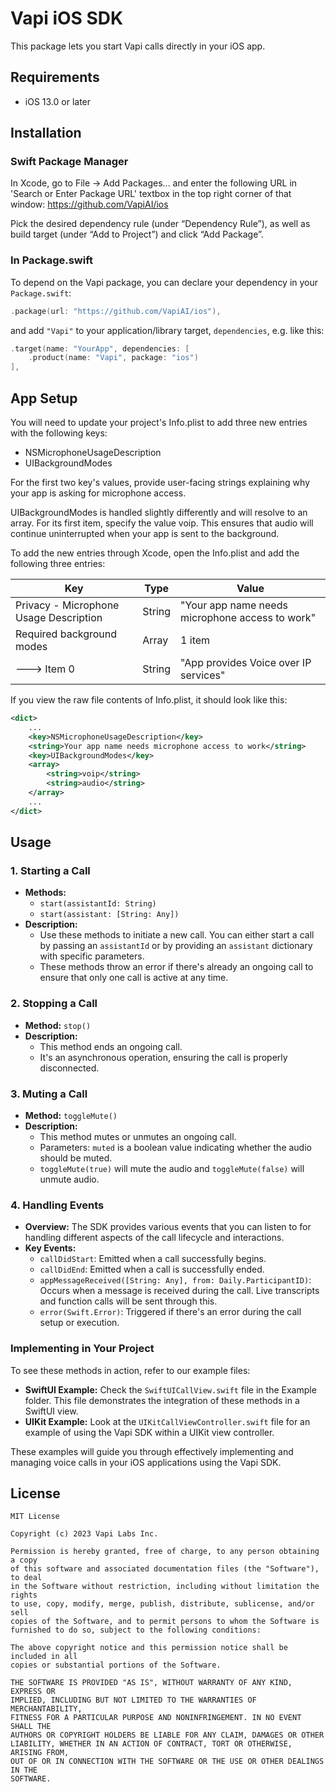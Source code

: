 # Vapi iOS SDK

This package lets you start Vapi calls directly in your iOS app.

## Requirements

- iOS 13.0 or later

## Installation

### Swift Package Manager

In Xcode, go to File -> Add Packages... and enter the following URL in 'Search or Enter Package URL' textbox in the top right corner of that window: https://github.com/VapiAI/ios

Pick the desired dependency rule (under “Dependency Rule”), as well as build target (under “Add to Project”) and click “Add Package”.

### In Package.swift

To depend on the Vapi package, you can declare your dependency in your `Package.swift`:

```swift
.package(url: "https://github.com/VapiAI/ios"),
```

and add `"Vapi"` to your application/library target, `dependencies`, e.g. like this:

```swift
.target(name: "YourApp", dependencies: [
    .product(name: "Vapi", package: "ios")
],
```

## App Setup

You will need to update your project's Info.plist to add three new entries with the following keys:

- NSMicrophoneUsageDescription
- UIBackgroundModes

For the first two key's values, provide user-facing strings explaining why your app is asking for microphone access.

UIBackgroundModes is handled slightly differently and will resolve to an array. For its first item, specify the value voip. This ensures that audio will continue uninterrupted when your app is sent to the background.

To add the new entries through Xcode, open the Info.plist and add the following three entries:

| Key                                  | Type   | Value                                        |
|--------------------------------------|--------|----------------------------------------------|
| Privacy - Microphone Usage Description| String | "Your app name needs microphone access to work" |
| Required background modes            | Array  | 1 item                                       |
| ---> Item 0                          | String | "App provides Voice over IP services"        |

If you view the raw file contents of Info.plist, it should look like this:

```xml
<dict>
    ...
    <key>NSMicrophoneUsageDescription</key>
    <string>Your app name needs microphone access to work</string>
    <key>UIBackgroundModes</key>
    <array>
        <string>voip</string>
        <string>audio</string>
    </array>
    ...
</dict>
```

## Usage

### 1. Starting a Call

- **Methods:** 
  - `start(assistantId: String)`
  - `start(assistant: [String: Any])`
- **Description:** 
  - Use these methods to initiate a new call. You can either start a call by passing an `assistantId` or by providing an `assistant` dictionary with specific parameters.
  - These methods throw an error if there's already an ongoing call to ensure that only one call is active at any time.

### 2. Stopping a Call

- **Method:** `stop()`
- **Description:** 
  - This method ends an ongoing call.
  - It's an asynchronous operation, ensuring the call is properly disconnected.

### 3. Muting a Call

- **Method:** `toggleMute()`
- **Description:**
    - This method mutes or unmutes an ongoing call. 
    - Parameters: `muted` is a boolean value indicating whether the audio should be muted.
    - `toggleMute(true)` will mute the audio and `toggleMute(false)` will unmute audio. 

### 4. Handling Events

- **Overview:** The SDK provides various events that you can listen to for handling different aspects of the call lifecycle and interactions.
- **Key Events:** 
  - `callDidStart`: Emitted when a call successfully begins.
  - `callDidEnd`: Emitted when a call is successfully ended.
  - `appMessageReceived([String: Any], from: Daily.ParticipantID)`: Occurs when a message is received during the call. Live transcripts and function calls will be sent through this.
  - `error(Swift.Error)`: Triggered if there's an error during the call setup or execution.

### Implementing in Your Project

To see these methods in action, refer to our example files:

- **SwiftUI Example:** Check the `SwiftUICallView.swift` file in the Example folder. This file demonstrates the integration of these methods in a SwiftUI view.
- **UIKit Example:** Look at the `UIKitCallViewController.swift` file for an example of using the Vapi SDK within a UIKit view controller.

These examples will guide you through effectively implementing and managing voice calls in your iOS applications using the Vapi SDK.

## License

```
MIT License

Copyright (c) 2023 Vapi Labs Inc.

Permission is hereby granted, free of charge, to any person obtaining a copy
of this software and associated documentation files (the "Software"), to deal
in the Software without restriction, including without limitation the rights
to use, copy, modify, merge, publish, distribute, sublicense, and/or sell
copies of the Software, and to permit persons to whom the Software is
furnished to do so, subject to the following conditions:

The above copyright notice and this permission notice shall be included in all
copies or substantial portions of the Software.

THE SOFTWARE IS PROVIDED "AS IS", WITHOUT WARRANTY OF ANY KIND, EXPRESS OR
IMPLIED, INCLUDING BUT NOT LIMITED TO THE WARRANTIES OF MERCHANTABILITY,
FITNESS FOR A PARTICULAR PURPOSE AND NONINFRINGEMENT. IN NO EVENT SHALL THE
AUTHORS OR COPYRIGHT HOLDERS BE LIABLE FOR ANY CLAIM, DAMAGES OR OTHER
LIABILITY, WHETHER IN AN ACTION OF CONTRACT, TORT OR OTHERWISE, ARISING FROM,
OUT OF OR IN CONNECTION WITH THE SOFTWARE OR THE USE OR OTHER DEALINGS IN THE
SOFTWARE.
```
